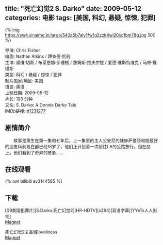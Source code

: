 title: "死亡幻觉2 S. Darko"
date: 2009-05-12
categories: 电影
tags: [美国, 科幻, 悬疑, 惊悚, 犯罪]
---
{% img https://ws4.sinaimg.in/large/542a5b7aly1fw1q2zzk4wj20xc1bm78g.jpg 500 %}

导演: Chris Fisher  
编剧: Nathan Atkins / 理查德·凯利  
主演: 黛维·切斯 / 布莱恩娜·伊维根 / 詹姆斯·拉夫尔提 / 爱德·维斯特维克 / 马修·戴维斯  
类型: 科幻 / 悬疑 / 惊悚 / 犯罪  
制片国家/地区: 美国  
语言: 英语  
上映日期: 2009-05-12  
片长: 103 分钟  
又名: S. Darko: A Donnie Darko Tale  
IMDb链接: [tt1231277](http://www.imdb.com/title/tt1231277)

## 剧情简介
　　故事是发生在第一集的七年后，上一集里的主人公安尼的妹妹萨曼莎和她最好的朋友科利现在都已经18岁了，他们正计划着一次前往LA的公路旅行。但在路上，他们看到了奇异的景象......

## 在线观看
{% owl bilibili av3144585 %}

## 下载
\[09美国犯罪片\]\[S.Darko.死亡幻觉2\]\[HR-HDTV\]\[x264\]\[双语字幕\]\[YYeTs人人影视\]  
[Magnet](magnet:?xt=urn:btih:FF772B41118C17489864010541D175A071A01060)

死亡幻觉2￡圣城loveliness  
[Magnet](magnet:?xt=urn:btih:49295675F9FBC1E434A613101B5ADDF3CDC9B6E7)
